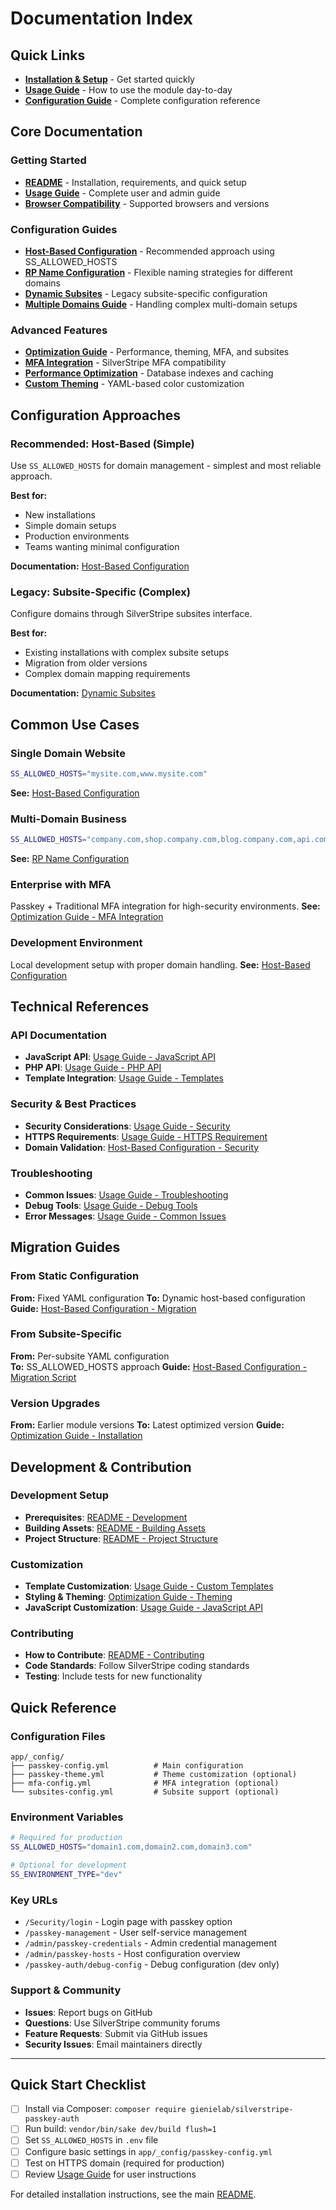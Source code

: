 # Documentation Index

## Quick Links

- **[Installation & Setup](../README.md)** - Get started quickly
- **[Usage Guide](USAGE.md)** - How to use the module day-to-day
- **[Configuration Guide](HOST_BASED_CONFIG.md)** - Complete configuration reference

## Core Documentation

### Getting Started
- **[README](../README.md)** - Installation, requirements, and quick setup
- **[Usage Guide](USAGE.md)** - Complete user and admin guide
- **[Browser Compatibility](USAGE.md#browser-compatibility)** - Supported browsers and versions

### Configuration Guides
- **[Host-Based Configuration](HOST_BASED_CONFIG.md)** - Recommended approach using SS_ALLOWED_HOSTS
- **[RP Name Configuration](RP_NAME_CONFIGURATION.md)** - Flexible naming strategies for different domains
- **[Dynamic Subsites](DYNAMIC_SUBSITES.md)** - Legacy subsite-specific configuration
- **[Multiple Domains Guide](MULTIPLE_DOMAINS.md)** - Handling complex multi-domain setups

### Advanced Features
- **[Optimization Guide](OPTIMIZATION_GUIDE.md)** - Performance, theming, MFA, and subsites
- **[MFA Integration](OPTIMIZATION_GUIDE.md#mfa-compatibility)** - SilverStripe MFA compatibility
- **[Performance Optimization](OPTIMIZATION_GUIDE.md#code-efficiency-optimizations)** - Database indexes and caching
- **[Custom Theming](OPTIMIZATION_GUIDE.md#customizable-styling-system)** - YAML-based color customization

## Configuration Approaches

### Recommended: Host-Based (Simple)
Use `SS_ALLOWED_HOSTS` for domain management - simplest and most reliable approach.

**Best for:**
- New installations
- Simple domain setups
- Production environments
- Teams wanting minimal configuration

**Documentation:** [Host-Based Configuration](HOST_BASED_CONFIG.md)

### Legacy: Subsite-Specific (Complex)
Configure domains through SilverStripe subsites interface.

**Best for:**
- Existing installations with complex subsite setups
- Migration from older versions
- Complex domain mapping requirements

**Documentation:** [Dynamic Subsites](DYNAMIC_SUBSITES.md)

## Common Use Cases

### Single Domain Website
```bash
SS_ALLOWED_HOSTS="mysite.com,www.mysite.com"
```
**See:** [Host-Based Configuration](HOST_BASED_CONFIG.md)

### Multi-Domain Business
```bash
SS_ALLOWED_HOSTS="company.com,shop.company.com,blog.company.com,api.company.com"
```
**See:** [RP Name Configuration](RP_NAME_CONFIGURATION.md)

### Enterprise with MFA
Passkey + Traditional MFA integration for high-security environments.
**See:** [Optimization Guide - MFA Integration](OPTIMIZATION_GUIDE.md#mfa-compatibility)

### Development Environment
Local development setup with proper domain handling.
**See:** [Host-Based Configuration](HOST_BASED_CONFIG.md#development-environment)

## Technical References

### API Documentation
- **JavaScript API**: [Usage Guide - JavaScript API](USAGE.md#javascript-api)
- **PHP API**: [Usage Guide - PHP API](USAGE.md#php-api)
- **Template Integration**: [Usage Guide - Templates](USAGE.md#templates-and-styling)

### Security & Best Practices
- **Security Considerations**: [Usage Guide - Security](USAGE.md#security-considerations)
- **HTTPS Requirements**: [Usage Guide - HTTPS Requirement](USAGE.md#https-requirement)
- **Domain Validation**: [Host-Based Configuration - Security](HOST_BASED_CONFIG.md#security-advantages)

### Troubleshooting
- **Common Issues**: [Usage Guide - Troubleshooting](USAGE.md#troubleshooting)
- **Debug Tools**: [Usage Guide - Debug Tools](USAGE.md#debug-tools)
- **Error Messages**: [Usage Guide - Common Issues](USAGE.md#common-issues)

## Migration Guides

### From Static Configuration
**From:** Fixed YAML configuration
**To:** Dynamic host-based configuration
**Guide:** [Host-Based Configuration - Migration](HOST_BASED_CONFIG.md#migration-from-previous-approaches)

### From Subsite-Specific
**From:** Per-subsite YAML configuration  
**To:** SS_ALLOWED_HOSTS approach
**Guide:** [Host-Based Configuration - Migration Script](HOST_BASED_CONFIG.md#migration-script)

### Version Upgrades
**From:** Earlier module versions
**To:** Latest optimized version
**Guide:** [Optimization Guide - Installation](OPTIMIZATION_GUIDE.md#installation-and-configuration)

## Development & Contribution

### Development Setup
- **Prerequisites**: [README - Development](../README.md#development)
- **Building Assets**: [README - Building Assets](../README.md#building-assets)
- **Project Structure**: [README - Project Structure](../README.md#project-structure)

### Customization
- **Template Customization**: [Usage Guide - Custom Templates](USAGE.md#custom-login-template)
- **Styling & Theming**: [Optimization Guide - Theming](OPTIMIZATION_GUIDE.md#customizable-styling-system)
- **JavaScript Customization**: [Usage Guide - JavaScript API](USAGE.md#javascript-api)

### Contributing
- **How to Contribute**: [README - Contributing](../README.md#contributing)
- **Code Standards**: Follow SilverStripe coding standards
- **Testing**: Include tests for new functionality

## Quick Reference

### Configuration Files
```
app/_config/
├── passkey-config.yml          # Main configuration
├── passkey-theme.yml           # Theme customization (optional)
├── mfa-config.yml              # MFA integration (optional)
└── subsites-config.yml         # Subsite support (optional)
```

### Environment Variables
```bash
# Required for production
SS_ALLOWED_HOSTS="domain1.com,domain2.com,domain3.com"

# Optional for development
SS_ENVIRONMENT_TYPE="dev"
```

### Key URLs
- `/Security/login` - Login page with passkey option
- `/passkey-management` - User self-service management
- `/admin/passkey-credentials` - Admin credential management
- `/admin/passkey-hosts` - Host configuration overview
- `/passkey-auth/debug-config` - Debug configuration (dev only)

### Support & Community
- **Issues**: Report bugs on GitHub
- **Questions**: Use SilverStripe community forums
- **Feature Requests**: Submit via GitHub issues
- **Security Issues**: Email maintainers directly

---

## Quick Start Checklist

- [ ] Install via Composer: `composer require gienielab/silverstripe-passkey-auth`
- [ ] Run build: `vendor/bin/sake dev/build flush=1`
- [ ] Set `SS_ALLOWED_HOSTS` in `.env` file
- [ ] Configure basic settings in `app/_config/passkey-config.yml`
- [ ] Test on HTTPS domain (required for production)
- [ ] Review [Usage Guide](USAGE.md) for user instructions

For detailed installation instructions, see the main [README](../README.md).
